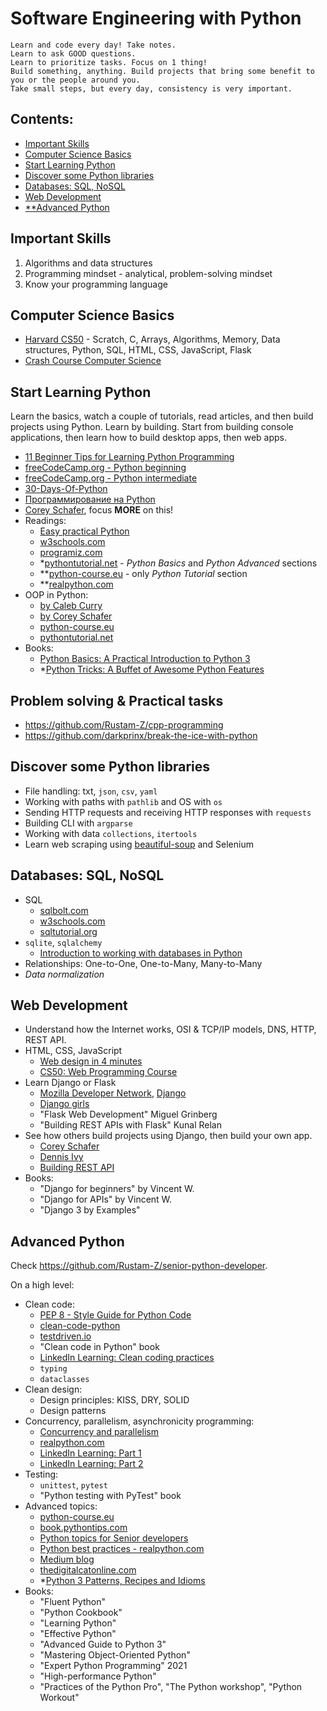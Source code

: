 # Software Engineering with Python

```
Learn and code every day! Take notes.
Learn to ask GOOD questions.
Learn to prioritize tasks. Focus on 1 thing!
Build something, anything. Build projects that bring some benefit to you or the people around you. 
Take small steps, but every day, consistency is very important.
```

## Contents:
- [Important Skills](#important-skills)
- [Computer Science Basics](#computer-science-basics)
- [Start Learning Python](#start-learning-python)
- [Discover some Python libraries](#discover-some-python-libraries)
- [Databases: SQL, NoSQL](#databases-sql-nosql)
- [Web Development](#web-development)
- [**Advanced Python](#advanced-python)

## Important Skills
1. Algorithms and data structures
2. Programming mindset - analytical, problem-solving mindset
3. Know your programming language 

## Computer Science Basics
- [Harvard CS50](https://youtube.com/playlist?list=PLhQjrBD2T383f9scHRNYJkior2VvYjpSL) - Scratch, C, Arrays, Algorithms, Memory, Data structures, Python, SQL, HTML, CSS, JavaScript, Flask
- [Crash Course Computer Science](https://www.youtube.com/playlist?list=PL8dPuuaLjXtNlUrzyH5r6jN9ulIgZBpdo)

## Start Learning Python 
Learn the basics, watch a couple of tutorials, read articles, and then build projects using Python. Learn by building. Start from building console applications, then learn how to build desktop apps, then web apps.

- [11 Beginner Tips for Learning Python Programming](https://realpython.com/python-beginner-tips/)
- [freeCodeCamp.org - Python beginning](https://youtu.be/rfscVS0vtbw)
- [freeCodeCamp.org - Python intermediate](https://youtu.be/HGOBQPFzWKo)
- [30-Days-Of-Python](https://github.com/Asabeneh/30-Days-Of-Python)
- [Программирование на Python](https://www.youtube.com/playlist?list=PLlb7e2G7aSpQhNphPSpcO4daaRPeVstku)
- [Corey Schafer](https://www.youtube.com/playlist?list=PL-osiE80TeTt2d9bfVyTiXJA-UTHn6WwU), focus **MORE** on this!
- Readings:
  - [Easy practical Python](https://dabeaz-course.github.io/practical-python/Notes/Contents.html)
  - [w3schools.com](https://www.w3schools.com/python/)
  - [programiz.com](https://www.programiz.com/python-programming)
  - *[pythontutorial.net](https://www.pythontutorial.net/) - _Python Basics_ and _Python Advanced_ sections
  - **[python-course.eu](https://python-course.eu/python-tutorial/) - only _Python Tutorial_ section
  - **[realpython.com](https://realpython.com/python-basics/)
- OOP in Python:
  - [by Caleb Curry](https://youtu.be/MikphENIrOo)
  - [by Corey Schafer](https://www.youtube.com/playlist?list=PL-osiE80TeTsqhIuOqKhwlXsIBIdSeYtc)
  - [python-course.eu](https://python-course.eu/oop/)
  - [pythontutorial.net](https://www.pythontutorial.net/python-oop/)
- Books:
  - [Python Basics: A Practical Introduction to Python 3](https://t.me/progbook/5781)
  - *[Python Tricks: A Buffet of Awesome Python Features](https://t.me/progbook/5882)
 
## Problem solving & Practical tasks
- https://github.com/Rustam-Z/cpp-programming
- https://github.com/darkprinx/break-the-ice-with-python

## Discover some Python libraries
- File handling: txt, `json`, `csv`, `yaml`
- Working with paths with `pathlib` and OS with `os`
- Sending HTTP requests and receiving HTTP responses with `requests`
- Building CLI with `argparse` 
- Working with data `collections`, `itertools`
- Learn web scraping using [beautiful-soup](https://beautiful-soup-4.readthedocs.io/en/latest/) and Selenium

## Databases: SQL, NoSQL
- SQL
  - [sqlbolt.com](https://sqlbolt.com/)
  - [w3schools.com](https://www.w3schools.com/sql/)
  - [sqltutorial.org](https://www.sqltutorial.org/)
- `sqlite`, `sqlalchemy`
  - [Introduction to working with databases in Python](https://www.youtube.com/watch?v=TY6RDEG9bhw)
- Relationships: One-to-One, One-to-Many, Many-to-Many
- _Data normalization_

## Web Development 
- Understand how the Internet works, OSI & TCP/IP models, DNS, HTTP, REST API.
- HTML, CSS, JavaScript
  - [Web design in 4 minutes](https://jgthms.com/web-design-in-4-minutes/)
  - [CS50: Web Programming Course](https://www.youtube.com/playlist?list=PLhQjrBD2T380xvFSUmToMMzERZ3qB5Ueu)
- Learn Django or Flask
  - [Mozilla Developer Network](https://developer.mozilla.org/en-US/docs/Learn), [Django](https://developer.mozilla.org/en-US/docs/Learn/Server-side/Django)
  - [Django girls](https://tutorial.djangogirls.org/en/)
  - "Flask Web Development" Miguel Grinberg
  - "Building REST APIs with Flask" Kunal Relan  
- See how others build projects using Django, then build your own app.
  - [Corey Schafer](https://www.youtube.com/playlist?list=PL-osiE80TeTtoQCKZ03TU5fNfx2UY6U4p)
  - [Dennis Ivy](https://www.youtube.com/playlist?list=PL-51WBLyFTg2vW-_6XBoUpE7vpmoR3ztO)
  - [Building REST API](https://wsvincent.com/django-rest-framework-tutorial/)
- Books:
  - "Django for beginners" by Vincent W.
  - "Django for APIs" by Vincent W.
  - "Django 3 by Examples"

## Advanced Python
Check https://github.com/Rustam-Z/senior-python-developer.

On a high level:
- Clean code:
  - [PEP 8 - Style Guide for Python Code](https://peps.python.org/pep-0008/)
  - [clean-code-python](https://github.com/zedr/clean-code-python)
  - [testdriven.io](https://testdriven.io/blog/clean-code-python)
  - "Clean code in Python" book
  - [LinkedIn Learning: Clean coding practices](https://www.linkedin.com/learning/agile-software-development-clean-coding-practices)
  - `typing`
  - `dataclasses`
- Clean design:
  - Design principles: KISS, DRY, SOLID
  - Design patterns
- Concurrency, parallelism, asynchronicity programming:
  - [Concurrency and parallelism](https://www.pythontutorial.net/python-concurrency/)
  - [realpython.com](https://realpython.com/learning-paths/python-concurrency-parallel-programming)
  - [LinkedIn Learning: Part 1](https://www.linkedin.com/learning/python-parallel-and-concurrent-programming-part-1)
  - [LinkedIn Learning: Part 2](https://www.linkedin.com/learning/python-parallel-and-concurrent-programming-part-2)
- Testing:
  - `unittest`, `pytest`
  - "Python testing with PyTest" book
- Advanced topics:
  - [python-course.eu](https://python-course.eu/advanced-python/)
  - [book.pythontips.com](https://book.pythontips.com/en/latest/)
  - [Python topics for Senior developers](https://github.com/matacoder/senior)
  - [Python best practices - realpython.com](https://realpython.com/tutorials/best-practices/)
  - [Medium blog](https://medium.com/techtofreedom/python/home)
  - [thedigitalcatonline.com](https://thedigitalcatonline.com/)
  - *[Python 3 Patterns, Recipes and Idioms](https://python-3-patterns-idioms-test.readthedocs.io/en/latest/)
- Books:
  - "Fluent Python"
  - "Python Cookbook"
  - "Learning Python"
  - "Effective Python"
  - "Advanced Guide to Python 3"
  - "Mastering Object-Oriented Python"
  - "Expert Python Programming" 2021
  - "High-performance Python"
  - "Practices of the Python Pro", "The Python workshop", "Python Workout"
